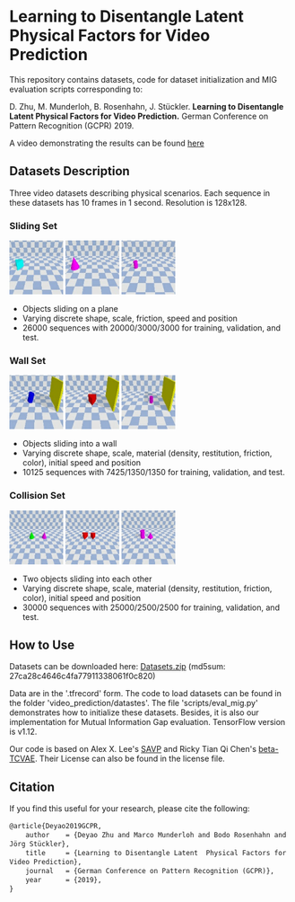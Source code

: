 # Learning to Disentangle Latent Physical Factors for Video Prediction


This repository contains datasets, code for dataset initialization and MIG 
evaluation scripts corresponding to:

D. Zhu, M. Munderloh, B. Rosenhahn, J. Stückler.
 **Learning to Disentangle Latent Physical Factors for Video Prediction.**
German Conference on Pattern Recognition (GCPR) 2019.

A video demonstrating the results can be found [here](https://m.youtube.com/watch?v=PZ9D4pqhkxs)

## Datasets Description
Three video datasets describing physical scenarios. Each sequence in 
these datasets has 10 frames in 1 second. Resolution is 128x128.

### Sliding Set
<img src="https://github.com/TsuTikgiau/DisentPhys4VidPredict/blob/master/.README/sliding/1.gif" height="96"> <img src="https://github.com/TsuTikgiau/DisentPhys4VidPredict/blob/master/.README/sliding/2.gif" height="96"> <img src="https://github.com/TsuTikgiau/DisentPhys4VidPredict/blob/master/.README/sliding/3.gif" height="96">

- Objects sliding on a plane
- Varying discrete shape, scale, friction, speed and position
- 26000 sequences with 20000/3000/3000 for training, validation, and test.

### Wall Set
<img src="https://github.com/TsuTikgiau/DisentPhys4VidPredict/blob/master/.README/wall/1.gif" height="96"> <img src="https://github.com/TsuTikgiau/DisentPhys4VidPredict/blob/master/.README/wall/2.gif" height="96"> <img src="https://github.com/TsuTikgiau/DisentPhys4VidPredict/blob/master/.README/wall/3.gif" height="96">

- Objects sliding into a wall
- Varying discrete shape, scale, material (density, restitution, friction, color), 
initial speed and position
- 10125 sequences with 7425/1350/1350 for training, validation, and test.

### Collision Set
<img src="https://github.com/TsuTikgiau/DisentPhys4VidPredict/blob/master/.README/collision/1.gif" height="96"> <img src="https://github.com/TsuTikgiau/DisentPhys4VidPredict/blob/master/.README/collision/2.gif" height="96"> <img src="https://github.com/TsuTikgiau/DisentPhys4VidPredict/blob/master/.README/collision/3.gif" height="96">

- Two objects sliding into each other
- Varying discrete shape, scale, material (density, restitution, friction, color), 
initial speed and position
- 30000 sequences with 25000/2500/2500 for training, validation, and test.




## How to Use
Datasets can be downloaded here: [Datasets.zip](https://owncloud.tuebingen.mpg.de/index.php/s/RXQKTQ9PdyrQwPq) (md5sum: 27ca28c4646c4fa77911338061f0c820)

Data are in the '.tfrecord' form. The code to load datasets can be found in the 
folder 'video_prediction/datastes'. The file 'scripts/eval_mig.py' demonstrates
how to initialize these datasets. Besides, it is also our implementation for 
Mutual Information Gap evaluation. TensorFlow version is v1.12.

Our code is based on Alex X. Lee's [SAVP](https://github.com/alexlee-gk/video_prediction)
and Ricky Tian Qi Chen's [beta-TCVAE](https://github.com/rtqichen/beta-tcvae). 
Their License can also be found in the license file.



## Citation
If you find this useful for your research, please cite the following:

    @article{Deyao2019GCPR,
        author    = {Deyao Zhu and Marco Munderloh and Bodo Rosenhahn and Jörg Stückler},
        title     = {Learning to Disentangle Latent  Physical Factors for Video Prediction},
        journal   = {German Conference on Pattern Recognition (GCPR)},
        year      = {2019},
    }




